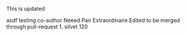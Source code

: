 This is updated

asdf
testing co-author
Neeed Pair Extraordinaire
Edited to be merged through pull-request 1.
silvet 120
